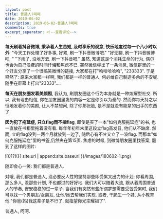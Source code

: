 ```yaml
---
layout: post
title: 普通人?呵呵
date: 2019-06-02
description: 2019-06-02-普通人?呵呵
comments: true
excerpt_separator: <!--查看评论-->
---
```


**每天刷着抖音微博, 秉承着人生苦短, 及时享乐的观念, 快乐地度过每一个八小时以外**: "今天工作处理了好多事, 好累, 刷一下抖音微博吧." "好无聊, 刷一下抖音微博吧. " "下雨了, 没地方去, 刷一下抖音吧." 虽然, 知道这是个消耗生命的行为, 偶尔也会为自己浪费的时间忏悔和焦虑不已. 突然微信弹出了一条消息, 微信群里的一个好友分享了一个很搞笑微博的链接, 大家都在打"哈哈哈哈哈", "233333". 于是释然了: 原来大家都一样啊, 我们都是一样的普通人, 何必给自己制造多余的不安呢. 随手在屏幕上打出"23333"....

**每天在朋友圈发着美颜照**, 我认为, 刷朋友圈这个行为本身就是一种炫耀型社交. 所以, 我有理由相信, 你在朋友圈里发的内容一定是你引以为豪的. 然而你每天持之以恒地发着你的美颜, 让人不禁想问, 除了你那张脸, 是不是就没有能拿的出手的东西了. 

**因为犯了拖延症, 只立flag而不摘flag**, 即使是买了一本"如何克服拖延症"的书, 也一直放在书柜里拖着没有看. 每年年初年末里这段立flag高发日, 他们从不缺席. 然而, 立的flag没到一两个月就放到一边了, 随后心有不甘又立了一波flag. 而那本"如何克服拖延症"里的书签,仍然夹在第15页. 焦虑的时候, 到微博朋友圈里找答案, 翻到了这样的图片:

![01?]({{ site.url | append:site.baseurl }}/images/180602-1.png)

随即会心一笑: 我们都是普通人. 

对哦, 我们都是普通人, 没必要反人性的坚持那些即受累又出力的计划; 你看周围, 那么多人, 没那些计划, 不也都过的好好地. 我们大可以随着大流, 跟从着周围普通人的节奏, 安安稳稳的过一辈子. 当我们有突然有些所谓梦想需要受苦受累时, 我们可以找一个男朋友/女朋友, 让他/她去帮我们实现. 或者, 干脆生一个娃, 从小教育他:"你爸(妈)我这辈子是不行了, 就指望你光宗耀祖了". 

普通人, 呵呵.

<!--查看评论-->